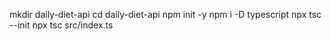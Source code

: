 mkdir daily-diet-api
cd daily-diet-api
npm init -y
npm i -D typescript
npx tsc --init
npx tsc src/index.ts